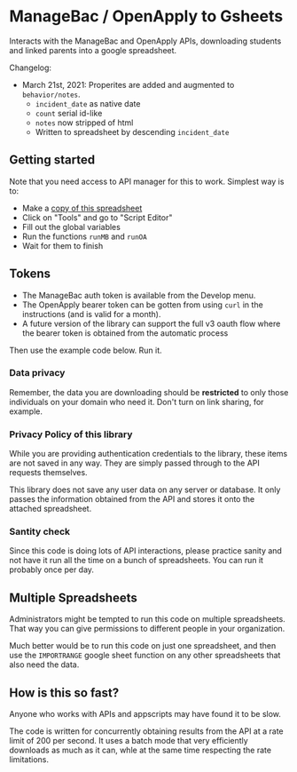 #   ManageBac / OpenApply to Gsheets

Interacts with the ManageBac and OpenApply APIs, downloading students and linked parents into a google spreadsheet. 

Changelog:

- March 21st, 2021: Properites are added and augmented to `behavior/notes`.
  - `incident_date` as native date 
  - `count` serial id-like
  - `notes` now stripped of html
  - Written to spreadsheet by descending `incident_date`

## Getting started

Note that you need access to API manager for this to work. Simplest way is to:

- Make a [copy of this spreadsheet](https://docs.google.com/spreadsheets/d/1Uc___fcVkp_QURp_9sMq3vFJSVncv2-ENwiZmVzz4bg/copy)
- Click on "Tools" and go to "Script Editor"
- Fill out the global variables 
- Run the functions `runMB` and `runOA`
- Wait for them to finish


## Tokens

- The ManageBac auth token is available from the Develop menu.
- The OpenApply bearer token can be gotten from using `curl` in the instructions (and is valid for a month).
- A future version of the library can support the full v3 oauth flow where the bearer token is obtained from the automatic process

Then use the example code below. Run it.

### Data privacy

Remember, the data you are downloading should be **restricted** to only those individuals on your domain who need it. Don't turn on link sharing, for example. 

### Privacy Policy of this library

While you are providing authentication credentials to the library, these items are not saved in any way. They are simply passed through to the API requests themselves.

This library does not save any user data on any server or database. It only passes the information obtained from the API and stores it onto the attached spreadsheet.

### Santity check

Since this code is doing lots of API interactions, please practice sanity and not have it run all the time on a bunch of spreadsheets. You can run it probably once per day.

## Multiple Spreadsheets

Administrators might be tempted to run this code on multiple spreadsheets. That way you can give permissions to different people in your organization. 

Much better would be to run this code on just one spreadsheet, and then use the `IMPORTRANGE` google sheet function on any other spreadsheets that also need the data.

## How is this so fast?

Anyone who works with APIs and appscripts may have found it to be slow. 

The code is written for concurrently obtaining results from the API at a rate limit of 200 per second. It uses a batch mode that very efficiently downloads as much as it can, whle at the same time respecting the rate limitations.


